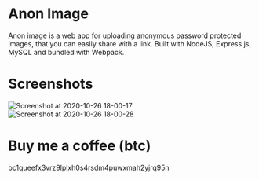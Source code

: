# Anon Image

Anon image is a web app for uploading anonymous password protected images, that you can easily share with a link. Built with NodeJS, Express.js, MySQL and bundled with Webpack.

# Screenshots

![Screenshot at 2020-10-26 18-00-17](https://user-images.githubusercontent.com/29873078/97197071-e09f7c80-17b5-11eb-9c01-b775353f8149.png)
![Screenshot at 2020-10-26 18-00-28](https://user-images.githubusercontent.com/29873078/97197065-df6e4f80-17b5-11eb-9f0f-f859d6e7726d.png)

# Buy me a coffee (btc)

bc1queefx3vrz9lplxh0s4rsdm4puwxmah2yjrq95n